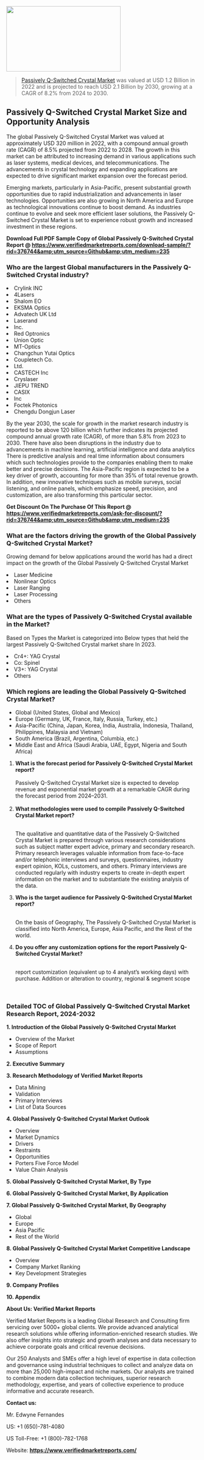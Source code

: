 <img src="https://ffe5etoiles.com/wp-content/uploads/2024/12/MST1-300x171.png" alt="" width="300" height="171" class="alignnone size-medium wp-image-20088" /><blockquote><p><p><a href="https://www.verifiedmarketreports.com/download-sample/?rid=376744&utm_source=Github&utm_medium=235" target="_blank">Passively Q-Switched Crystal Market</a> was valued at USD 1.2 Billion in 2022 and is projected to reach USD 2.1 Billion by 2030, growing at a CAGR of 8.2% from 2024 to 2030.</p></blockquote><p><h2>Passively Q-Switched Crystal Market Size and Opportunity Analysis</h2><p>The global Passively Q-Switched Crystal Market was valued at approximately USD 320 million in 2022, with a compound annual growth rate (CAGR) of 8.5% projected from 2022 to 2028. The growth in this market can be attributed to increasing demand in various applications such as laser systems, medical devices, and telecommunications. The advancements in crystal technology and expanding applications are expected to drive significant market expansion over the forecast period.</p><p>Emerging markets, particularly in Asia-Pacific, present substantial growth opportunities due to rapid industrialization and advancements in laser technologies. Opportunities are also growing in North America and Europe as technological innovations continue to boost demand. As industries continue to evolve and seek more efficient laser solutions, the Passively Q-Switched Crystal Market is set to experience robust growth and increased investment in these regions.</p></p><p class=""><strong>Download Full PDF Sample Copy of Global Passively Q-Switched Crystal Report @ <a href="https://www.verifiedmarketreports.com/download-sample/?rid=376744&amp;utm_source=Github&amp;utm_medium=235" target="_blank">https://www.verifiedmarketreports.com/download-sample/?rid=376744&amp;utm_source=Github&amp;utm_medium=235</a></strong></p><h3 id="" class="">Who are the largest Global manufacturers in the Passively Q-Switched Crystal industry?</h3><p><li>Crylink INC</li><li> 4Lasers</li><li> Shalom EO</li><li> EKSMA Optics</li><li> Advatech UK Ltd</li><li> Laserand</li><li> Inc.</li><li> Red Optronics</li><li> Union Optic</li><li> MT-Optics</li><li> Changchun Yutai Optics</li><li> Coupletech Co.</li><li> Ltd.</li><li> CASTECH Inc</li><li> Cryslaser</li><li> JIEPU TREND</li><li> CASIX</li><li> Inc</li><li> Foctek Photonics</li><li> Chengdu Dongjun Laser</li></p><div class=""><div class="" dir="" data-message-author-role="" data-message-id="" data-message-model-slug=""><div class=""><div class=""><div class=""><div class="" dir="" data-message-author-role="" data-message-id="" data-message-model-slug=""><div class=""><div class=""><p>By the year 2030, the scale for growth in the market research industry is reported to be above 120 billion which further indicates its projected compound annual growth rate (CAGR), of more than 5.8% from 2023 to 2030. There have also been disruptions in the industry due to advancements in machine learning, artificial intelligence and data analytics There is predictive analysis and real time information about consumers which such technologies provide to the companies enabling them to make better and precise decisions. The Asia-Pacific region is expected to be a key driver of growth, accounting for more than 35% of total revenue growth. In addition, new innovative techniques such as mobile surveys, social listening, and online panels, which emphasize speed, precision, and customization, are also transforming this particular sector.</p><p><strong>Get Discount On The Purchase Of This Report @&nbsp; <a href="https://www.verifiedmarketreports.com/ask-for-discount/?rid=376744&amp;utm_source=Github&amp;utm_medium=235" target="_blank">https://www.verifiedmarketreports.com/ask-for-discount/?rid=376744&amp;utm_source=Github&amp;utm_medium=235</a></strong></p></div></div></div></div></div></div></div></div><h3 id="" class="">What are the factors driving the growth of the Global Passively Q-Switched Crystal Market?</h3><p id="" class="">Growing demand for below applications around the world has had a direct impact on the growth of the Global Passively Q-Switched Crystal Market</p><p id="" class=""><li>Laser Medicine</li><li> Nonlinear Optics</li><li> Laser Ranging</li><li> Laser Processing</li><li> Others</li></p><h3 id="" class="">What are the types of Passively Q-Switched Crystal available in the Market?</h3><p id="" class="">Based on Types the Market is categorized into Below types that held the largest Passively Q-Switched Crystal market share In 2023.</p><p id="" class=""><li>Cr4+: YAG Crystal</li><li> Co: Spinel</li><li> V3+: YAG Crystal</li><li> Others</li></p><h3 id="" class="">Which regions are leading the Global Passively Q-Switched Crystal Market?</h3><ul><li>Global (United States, Global and Mexico)</li><li>Europe (Germany, UK, France, Italy, Russia, Turkey, etc.)</li><li>Asia-Pacific (China, Japan, Korea, India, Australia, Indonesia, Thailand, Philippines, Malaysia and Vietnam)</li><li>South America (Brazil, Argentina, Columbia, etc.)</li><li>Middle East and Africa (Saudi Arabia, UAE, Egypt, Nigeria and South Africa)</li></ul><p><ol><li><strong>What is the forecast period for Passively Q-Switched Crystal Market report?<br /></strong><br /><span data-sheets-root="1" data-sheets-value="{&quot;1&quot;:2,&quot;2&quot;:&quot;XXXX size is expected to develop revenue and exponential market growth at a remarkable CAGR during the forecast period from 2024&ndash;2030.&quot;}" data-sheets-userformat="{&quot;2&quot;:12674,&quot;4&quot;:{&quot;1&quot;:2,&quot;2&quot;:16776960},&quot;10&quot;:2,&quot;11&quot;:0,&quot;15&quot;:&quot;Arial&quot;,&quot;16&quot;:12}">Passively Q-Switched Crystal Market size is expected to develop revenue and exponential market growth at a remarkable CAGR during the forecast period from 2024&ndash;2031.</span><br /><br /></li><li><strong>What methodologies were used to compile Passively Q-Switched Crystal Market report?<br /><br /></strong><p>The qualitative and quantitative data of the&nbsp;Passively Q-Switched Crystal Market is prepared through various research considerations such as subject matter expert advice, primary and secondary research. Primary research leverages valuable information from face-to-face and/or telephonic interviews and surveys, questionnaires, industry expert opinion, KOLs, customers, and others. Primary interviews are conducted regularly with industry experts to create in-depth expert information on the market and to substantiate the existing analysis of the data.&nbsp;</p></li><li><strong>Who is the target audience for Passively Q-Switched Crystal Market report?<br /><br /></strong><p>On the basis of Geography, The&nbsp;Passively Q-Switched Crystal Market is classified into North America, Europe, Asia Pacific, and the Rest of the world.</p></li><li><strong>Do you offer any customization options for the report Passively Q-Switched Crystal Market?<br /><br /></strong><p>report customization (equivalent up to 4 analyst&rsquo;s working days) with purchase. Addition or alteration to country, regional &amp; segment scope</p><p>&nbsp;</p></li></ol></p><h3 id="" class="">Detailed TOC of Global Passively Q-Switched Crystal Market Research Report, 2024-2032</h3><p id="" class=""><strong>1. Introduction of the Global Passively Q-Switched Crystal Market</strong></p><ul><li>Overview of the Market</li><li>Scope of Report</li><li>Assumptions</li></ul><p id="" class=""><strong>2. Executive Summary</strong></p><p id="" class=""><strong>3. Research Methodology of&nbsp;Verified Market Reports</strong></p><ul><li>Data Mining</li><li>Validation</li><li>Primary Interviews</li><li>List of Data Sources</li></ul><p id="" class=""><strong>4. Global Passively Q-Switched Crystal Market Outlook</strong></p><ul><li>Overview</li><li>Market Dynamics</li><li>Drivers</li><li>Restraints</li><li>Opportunities</li><li>Porters Five Force Model</li><li>Value Chain Analysis</li></ul><p id="" class=""><strong>5. Global Passively Q-Switched Crystal Market, By&nbsp;Type</strong></p><p id="" class=""><strong>6. Global Passively Q-Switched Crystal Market, By Application</strong></p><p id="" class=""><strong>7. Global Passively Q-Switched Crystal Market, By Geography</strong></p><ul><li>Global</li><li>Europe</li><li>Asia Pacific</li><li>Rest of the World</li></ul><p id="" class=""><strong>8. Global Passively Q-Switched Crystal Market Competitive Landscape</strong></p><ul><li>Overview</li><li>Company Market Ranking</li><li>Key Development Strategies</li></ul><p id="" class=""><strong>9. Company Profiles</strong></p><p id="" class=""><strong>10. Appendix</strong></p><p id="" class=""><strong>About Us: Verified Market Reports</strong></p><p id="" class="">Verified Market Reports is a leading Global Research and Consulting firm servicing over 5000+ global clients. We provide advanced analytical research solutions while offering information-enriched research studies. We also offer insights into strategic and growth analyses and data necessary to achieve corporate goals and critical revenue decisions.</p><p id="" class="">Our 250 Analysts and SMEs offer a high level of expertise in data collection and governance using industrial techniques to collect and analyze data on more than 25,000 high-impact and niche markets. Our analysts are trained to combine modern data collection techniques, superior research methodology, expertise, and years of collective experience to produce informative and accurate research.</p><p id="" class=""><strong>Contact us:</strong></p><p id="" class="">Mr. Edwyne Fernandes</p><p id="" class="">US: +1 (650)-781-4080</p><p id="" class="">US Toll-Free: +1 (800)-782-1768</p><p id="" class="">Website: <a target="" data-test-app-aware-link=""><strong>https://www.verifiedmarketreports.com/</strong></a></p>
